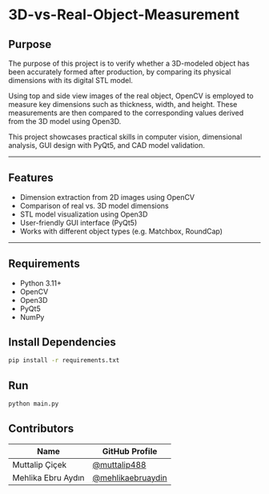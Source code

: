 # 3D-vs-Real-Object-Measurement

## Purpose

The purpose of this project is to verify whether a 3D-modeled object has been accurately formed after production, by comparing its physical dimensions with its digital STL model.

Using top and side view images of the real object, OpenCV is employed to measure key dimensions such as thickness, width, and height. These measurements are then compared to the corresponding values derived from the 3D model using Open3D.

This project showcases practical skills in computer vision, dimensional analysis, GUI design with PyQt5, and CAD model validation.

---

## Features

- Dimension extraction from 2D images using OpenCV
- Comparison of real vs. 3D model dimensions
- STL model visualization using Open3D
- User-friendly GUI interface (PyQt5)
- Works with different object types (e.g. Matchbox, RoundCap)

---

## Requirements

- Python 3.11+
- OpenCV
- Open3D
- PyQt5
- NumPy

## Install Dependencies

```bash
pip install -r requirements.txt

```

## Run
```bash
python main.py
```

## Contributors

| Name               | GitHub Profile                                  |
|--------------------|-------------------------------------------------|
| Muttalip Çiçek     | [@muttalip488](https://github.com/muttalip488) |
| Mehlika Ebru Aydın | [@mehlikaebruaydin](https://github.com/mehlikaebruaydin) |





